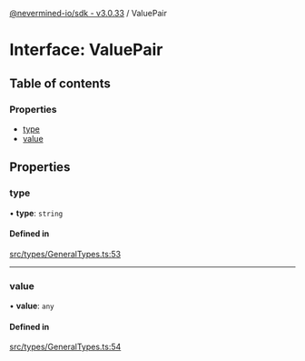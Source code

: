 [@nevermined-io/sdk - v3.0.33](../code-reference.md) / ValuePair

# Interface: ValuePair

## Table of contents

### Properties

- [type](ValuePair.md#type)
- [value](ValuePair.md#value)

## Properties

### type

• **type**: `string`

#### Defined in

[src/types/GeneralTypes.ts:53](https://github.com/nevermined-io/sdk-js/blob/3d639fcb0e672437e35812b11fb840dbd7e96061/src/types/GeneralTypes.ts#L53)

---

### value

• **value**: `any`

#### Defined in

[src/types/GeneralTypes.ts:54](https://github.com/nevermined-io/sdk-js/blob/3d639fcb0e672437e35812b11fb840dbd7e96061/src/types/GeneralTypes.ts#L54)
